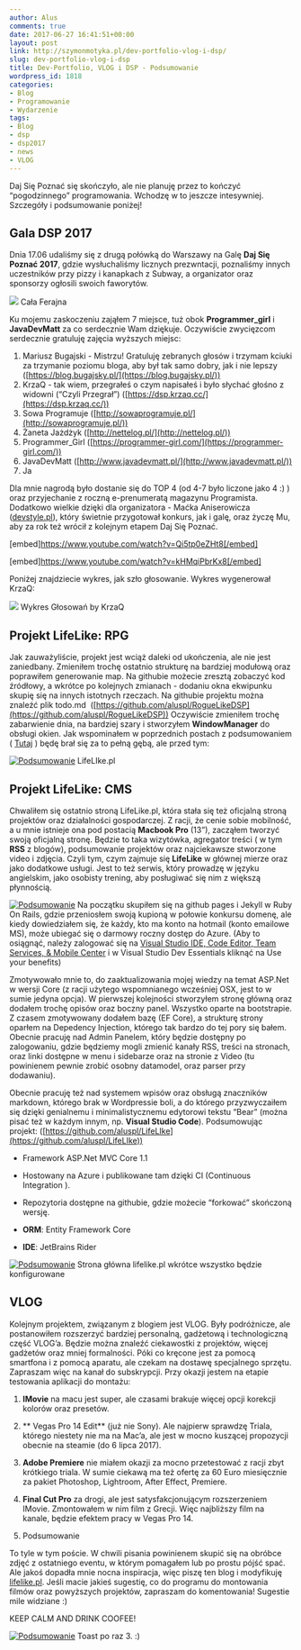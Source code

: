 ```yaml
---
author: Alus
comments: true
date: 2017-06-27 16:41:51+00:00
layout: post
link: http://szymonmotyka.pl/dev-portfolio-vlog-i-dsp/
slug: dev-portfolio-vlog-i-dsp
title: Dev-Portfolio, VLOG i DSP - Podsumowanie
wordpress_id: 1818
categories:
- Blog
- Programowanie
- Wydarzenie
tags:
- Blog
- dsp
- dsp2017
- news
- VLOG
---
```


Daj Się Poznać się skończyło, ale nie planuję przez to kończyć “pogodzinnego” programowania. Wchodzę w to jeszcze intesywniej. Szczegóły i podsumowanie poniżej!
<!-- more -->


## Gala DSP 2017


Dnia 17.06 udaliśmy się z drugą połówką do Warszawy na Galę **Daj Się Poznać 2017**, gdzie wysłuchaliśmy licznych prezwntacji, poznaliśmy innych uczestników przy pizzy i kanapkach z Subway, a organizator oraz sponsorzy ogłosili swoich faworytów.

[![](http://szymonmotyka.pl/wp-content/uploads/2017/06/clip_image001-1-785x524.jpg)](http://szymonmotyka.pl/wp-content/uploads/2017/06/clip_image001-1.jpg) Cała Ferajna

Ku mojemu zaskoczeniu zająłem 7 miejsce, tuż obok **Programmer_girl** i **JavaDevMatt** za co serdecznie Wam dziękuje. Oczywiście zwycięzcom serdecznie gratuluję zajęcia wyższych miejsc:

1. Mariusz Bugajski - Mistrzu! Gratuluję zebranych głosów i trzymam kciuki za trzymanie poziomu bloga, aby był tak samo dobry, jak i nie lepszy ([https://blog.bugajsky.pl/](https://blog.bugajsky.pl/))
2. KrzaQ - tak wiem, przegrałeś o czym napisałeś i było słychać głośno z widowni (“Czyli Przegrał”) ([https://dsp.krzaq.cc/](https://dsp.krzaq.cc/))
3. Sowa Programuje ([http://sowaprogramuje.pl/](http://sowaprogramuje.pl/))
4. Żaneta Jażdżyk ([http://nettelog.pl/](http://nettelog.pl/))
5. Programmer_Girl ([https://programmer-girl.com/](https://programmer-girl.com/))
6. JavaDevMatt ([http://www.javadevmatt.pl/](http://www.javadevmatt.pl/))
7. Ja

Dla mnie nagrodą było dostanie się do TOP 4 (od 4-7 było liczone jako 4 :) ) oraz przyjechanie z roczną e-prenumeratą magazynu Programista.
Dodatkowo wielkie dzięki dla organizatora - Maćka Aniserowicza ([devstyle.pl](http://devstyle.pl)), który świetnie przygotował konkurs, jak i galę, oraz życzę Mu, aby za rok też wrócił z kolejnym etapem Daj Się Poznać.

[embed]https://www.youtube.com/watch?v=Qi5tp0eZHt8[/embed]

[embed]https://www.youtube.com/watch?v=kHMqiPbrKx8[/embed]

Poniżej znajdziecie wykres, jak szło głosowanie. Wykres wygenerował KrzaQ:

[![](http://szymonmotyka.pl/wp-content/uploads/2017/06/DSPWykres-785x458.png)](http://szymonmotyka.pl/wp-content/uploads/2017/06/DSPWykres.png) Wykres Głosowań by KrzaQ


## Projekt LifeLike: RPG


Jak zauważyliście, projekt jest wciąż daleki od ukończenia, ale nie jest zaniedbany. Zmieniłem trochę ostatnio strukturę na bardziej modułową oraz poprawiłem generowanie map. Na githubie możecie zresztą zobaczyć kod źródłowy, a wkrótce po kolejnych zmianach - dodaniu okna ekwipunku skupię się na innych istotnych rzeczach. Na githubie projektu można znaleźć plik todo.md  ([https://github.com/aluspl/RogueLikeDSP](https://github.com/aluspl/RogueLikeDSP))
Oczywiście zmieniłem trochę zabarwienie dnia, na bardziej szary i stworzyłem **WindowManager** do obsługi okien.
Jak wspominałem w poprzednich postach z podsumowaniem ( [Tutaj](http://szymonmotyka.pl/lifelike-podsumowanie/) ) będę brał się za to pełną gębą, ale przed tym:

[![Podsumowanie](http://szymonmotyka.pl/wp-content/uploads/2017/06/Screenshot-2017-06-27-18.31.04-785x491.png)](http://szymonmotyka.pl/wp-content/uploads/2017/06/Screenshot-2017-06-27-18.31.04.png) LifeLIke.pl


## Projekt LifeLike: CMS


Chwaliłem się ostatnio stroną LifeLike.pl, która stała się też oficjalną stroną projektów oraz działalności gospodarczej. Z racji, że cenie sobie mobilność, a u mnie istnieje ona pod postacią **Macbook Pro** (13”), zacząłem tworzyć swoją oficjalną stronę. Będzie to taka wizytówka, agregator treści ( w tym **RSS** z blogów), podsumowanie projektów oraz najciekawsze stworzone video i zdjęcia. Czyli tym, czym zajmuje się **LifeLike** w głównej mierze oraz jako dodatkowe usługi. Jest to też serwis, który prowadzę w języku angielskim, jako osobisty trening, aby posługiwać się nim z większą płynnością.

[![Podsumowanie](http://szymonmotyka.pl/wp-content/uploads/2017/06/Screenshot-2017-06-27-18.25.40-785x498.png)](http://szymonmotyka.pl/wp-content/uploads/2017/06/Screenshot-2017-06-27-18.25.40.png)
Na początku skupiłem się na github pages i Jekyll w Ruby On Rails, gdzie przeniosłem swoją kupioną w połowie konkursu domenę, ale kiedy dowiedziałem się, że każdy, kto ma konto na hotmail (konto emailowe MS), może ubiegać się o darmowy roczny dostęp do Azure. (Aby to osiągnąć, należy zalogować się na [Visual Studio IDE, Code Editor, Team Services, & Mobile Center](https://www.visualstudio.com/) i w Visual Studio Dev Essentials kliknąć na Use your benefits)

Zmotywowało mnie to, do zaaktualizowania mojej wiedzy na temat ASP.Net w wersji Core (z racji użytego wspomnianego wcześniej OSX, jest to w sumie jedyna opcja). W pierwszej kolejności stworzyłem stronę główną oraz dodałem trochę opisów oraz boczny panel. Wszystko oparte na bootstrapie. Z czasem zmotywowany dodałem bazę (EF Core), a strukturę strony oparłem na Depedency Injection, którego tak bardzo do tej pory się bałem. Obecnie pracuję nad Admin Panelem, który będzie dostępny po zalogowaniu, gdzie będziemy mogli zmienić kanały RSS, treści na stronach, oraz linki dostępne w menu i sidebarze oraz na stronie z Video (tu powinienem pewnie zrobić osobny datamodel, oraz parser przy dodawaniu).

Obecnie pracuję też nad systemem wpisów oraz obsługą znaczników markdown, którego brak w Wordpressie boli, a do którego przyzwyczaiłem się dzięki genialnemu i minimalistycznemu edytorowi tekstu “Bear” (można pisać też w każdym innym, np. **Visual Studio Code**).
Podsumowując projekt: ([https://github.com/aluspl/LifeLIke](https://github.com/aluspl/LifeLIke))



 	
  * Framework ASP.Net MVC Core 1.1

 	
  * Hostowany na Azure i publikowane tam dzięki CI (Continuous Integration ).

 	
  * Repozytoria dostępne na githubie, gdzie możecie “forkować” skończoną wersję.

 	
  * **ORM**: Entity Framework Core

 	
  * **IDE**: JetBrains Rider


[![Podsumowanie](http://szymonmotyka.pl/wp-content/uploads/2017/06/Screenshot-2017-06-27-18.25.21-785x509.png)](http://szymonmotyka.pl/wp-content/uploads/2017/06/Screenshot-2017-06-27-18.25.21.png) Strona główna lifelike.pl wkrótce wszystko będzie konfigurowane


## VLOG


Kolejnym projektem, związanym z blogiem jest VLOG. Były podróżnicze, ale postanowiłem rozszerzyć bardziej personalną, gadżetową i technologiczną część VLOG’a. Będzie można znaleźć ciekawostki z projektów, więcej gadżetów oraz mniej formalności. Póki co kręcone jest za pomocą smartfona i z pomocą aparatu, ale czekam na dostawę specjalnego sprzętu. Zapraszam więc na kanał do subskrypcji.
Przy okazji jestem na etapie testowania aplikacji do montażu:



 	
  1. **IMovie** na macu jest super, ale czasami brakuje więcej opcji korekcji kolorów oraz presetów.

 	
  2. ** Vegas Pro 14 Edit** (już nie Sony). Ale najpierw sprawdzę Triala, którego niestety nie ma na Mac’a, ale jest w mocno kuszącej propozycji obecnie na steamie (do 6 lipca 2017).

 	
  3. **Adobe Premiere** nie miałem okazji za mocno przetestować z racji zbyt krótkiego triala. W sumie ciekawą ma też ofertę za 60 Euro miesięcznie za pakiet Photoshop, Lightroom, After Effect, Premiere.

 	
  4. **Final Cut Pro** za drogi, ale jest satysfakcjonującym rozszerzeniem IMovie. Zmontowałem w nim film z Grecji. Więc najbliższy film na kanale, będzie efektem pracy w Vegas Pro 14.

 	
  5. Podsumowanie


To tyle w tym poście. W chwili pisania powinienem skupić się na obróbce zdjęć z ostatniego eventu, w którym pomagałem lub po prostu pójść spać. Ale jakoś dopadła mnie nocna inspiracja, więc piszę ten blog i modyfikuję [lifelike.pl](http://lifelike.pl). Jeśli macie jakieś sugestię, co do programu do montowania filmów oraz powyższych projektów, zapraszam do komentowania! Sugestie mile widziane :)

KEEP CALM AND DRINK COOFEE!

[![Podsumowanie](http://szymonmotyka.pl/wp-content/uploads/2017/05/20170531_203833.gif)](http://szymonmotyka.pl/wp-content/uploads/2017/05/20170531_203833.gif) Toast po raz 3. :)
